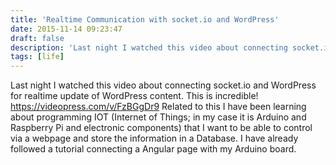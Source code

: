 ```yaml
---
title: 'Realtime Communication with socket.io and WordPress'
date: 2015-11-14 09:23:47
draft: false
description: 'Last night I watched this video about connecting socket.io and WordPress for realtime update of WordPress content. This is incredible!'
tags: [life]
---
```


Last night I watched this video about connecting socket.io and WordPress for realtime update of WordPress content. This is incredible! https://videopress.com/v/FzBGgDr9 Related to this I have been learning about programming IOT (Internet of Things; in my case it is Arduino and Raspberry Pi and electronic components) that I want to be able to control via a webpage and store the information in a Database. I have already followed a tutorial connecting a Angular page with my Arduino board.